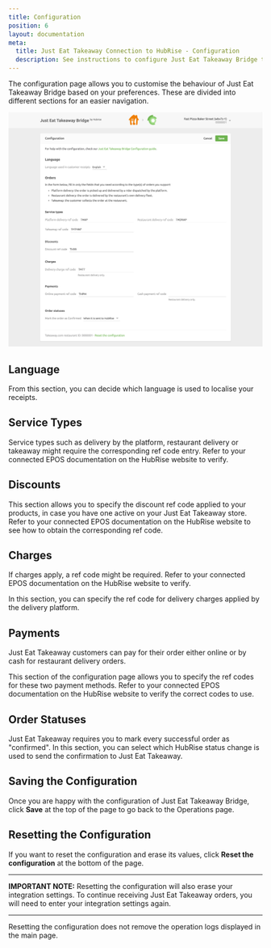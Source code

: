 ```yaml
---
title: Configuration
position: 6
layout: documentation
meta:
  title: Just Eat Takeaway Connection to HubRise - Configuration
  description: See instructions to configure Just Eat Takeaway Bridge to work seamlessly with Just Eat Takeaway platforms and your EPOS or other apps connected to HubRise. Configuration is simple.
---
```


The configuration page allows you to customise the behaviour of Just Eat Takeaway Bridge based on your preferences.
These are divided into different sections for an easier navigation.

![Just Eat Takeaway Bridge configuration page](../images/002-en-jet-configuration-page.png)

## Language

From this section, you can decide which language is used to localise your receipts.

## Service Types

Service types such as delivery by the platform, restaurant delivery or takeaway might require the corresponding ref code entry. Refer to your connected EPOS documentation on the HubRise website to verify.

## Discounts

This section allows you to specify the discount ref code applied to your products, in case you have one active on your Just Eat Takeaway store. Refer to your connected EPOS documentation on the HubRise website to see how to obtain the corresponding ref code.

## Charges

If charges apply, a ref code might be required. Refer to your connected EPOS documentation on the HubRise website to verify.

In this section, you can specify the ref code for delivery charges applied by the delivery platform.

## Payments

Just Eat Takeaway customers can pay for their order either online or by cash for restaurant delivery orders.

This section of the configuration page allows you to specify the ref codes for these two payment methods. Refer to your connected EPOS documentation on the HubRise website to verify the correct codes to use.

## Order Statuses

Just Eat Takeaway requires you to mark every successful order as "confirmed". In this section, you can select which HubRise status change is used to send the confirmation to Just Eat Takeaway.

## Saving the Configuration

Once you are happy with the configuration of Just Eat Takeaway Bridge, click **Save** at the top of the page to go back to the Operations page.

## Resetting the Configuration

If you want to reset the configuration and erase its values, click **Reset the configuration** at the bottom of the page.

---

**IMPORTANT NOTE:** Resetting the configuration will also erase your integration settings. To continue receiving Just Eat Takeaway orders, you will need to enter your integration settings again.

---

Resetting the configuration does not remove the operation logs displayed in the main page.
